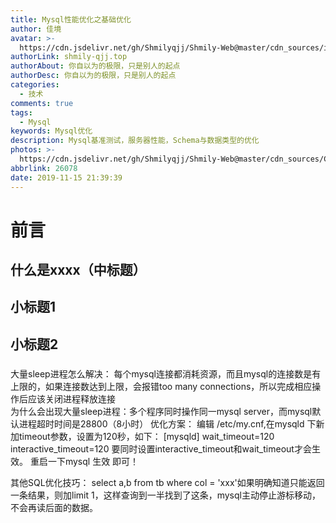 ```yaml
---
title: Mysql性能优化之基础优化
author: 佳境
avatar: >-
  https://cdn.jsdelivr.net/gh/Shmilyqjj/Shmily-Web@master/cdn_sources/img/custom/avatar.jpg
authorLink: shmily-qjj.top
authorAbout: 你自以为的极限，只是别人的起点
authorDesc: 你自以为的极限，只是别人的起点
categories:
  - 技术
comments: true
tags:
  - Mysql
keywords: Mysql优化
description: Mysql基准测试，服务器性能，Schema与数据类型的优化
photos: >-
  https://cdn.jsdelivr.net/gh/Shmilyqjj/Shmily-Web@master/cdn_sources/Category_Images/technology/tech06.jpg
abbrlink: 26078
date: 2019-11-15 21:39:39
---
```

# 前言  

## 什么是xxxx（中标题）  
## 小标题1  

## 小标题2  

### 

大量sleep进程怎么解决：
每个mysql连接都消耗资源，而且mysql的连接数是有上限的，如果连接数达到上限，会报错too many connections，所以完成相应操作后应该关闭进程释放连接  
为什么会出现大量sleep进程：多个程序同时操作同一mysql server，而mysql默认进程超时时间是28800（8小时）
优化方案：
编辑 /etc/my.cnf,在mysqld 下新加timeout参数，设置为120秒，如下：
[mysqld]
wait_timeout=120
interactive_timeout=120
要同时设置interactive_timeout和wait_timeout才会生效。
重启一下mysql 生效 即可！


其他SQL优化技巧：
select a,b from tb where col = 'xxx'如果明确知道只能返回一条结果，则加limit 1，这样查询到一半找到了这条，mysql主动停止游标移动，不会再读后面的数据。
